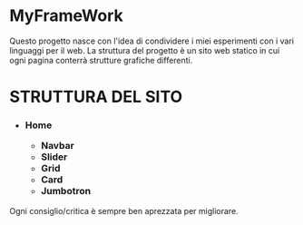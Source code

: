 # MyFrameWork

Questo progetto nasce con l'idea di condividere i miei esperimenti con i vari linguaggi per il web. 
La struttura del progetto è un sito web statico in cui ogni pagina conterrà strutture grafiche differenti.

<h1><b>STRUTTURA DEL SITO</b></h1>

<h3>
<ul> 
  <li>Home</li>
      <ul>
        <li>Navbar</li>
        <li>Slider</li>
        <li>Grid</li>
        <li>Card</li>
        <li>Jumbotron</li>
      </ul> 
</ul>
</h3>


Ogni consiglio/critica è sempre ben aprezzata per migliorare.
